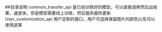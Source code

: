##目录说明
common_transfer_api 是已经训练好的模型，可以直接调用然后出结果，速度快，但是模型需要线上训练，然后服务器热更新
User_customization_api 用户定制的接口，用户可选择保留图片的颜色以及可以使用遮罩